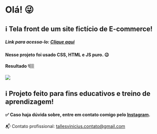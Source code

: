# Olá! 😜 

## ℹ Tela front de um site fictício de E-commerce!

##### Link para acessa-lo: <a href="https://tallesvini.github.io/e-commerce/">Clique aqui</a>

#### Nesse projeto foi usado CSS, HTML e JS puro. 😉

#### Resultado 👇🏼
<img src="https://user-images.githubusercontent.com/90796934/138568733-cbb95ef6-1096-4a49-8c97-d4582927e8f2.gif">

## ℹ Projeto feito para fins educativos e treino de aprendizagem!

#### ✅ Caso haja dúvida sobre, entre em contato comigo pelo <a href="https://www.instagram.com/tallesvn_/" target="_blank">Instagram</a>.

📬 Contato profissional: tallesvinicius.contato@gmail.com